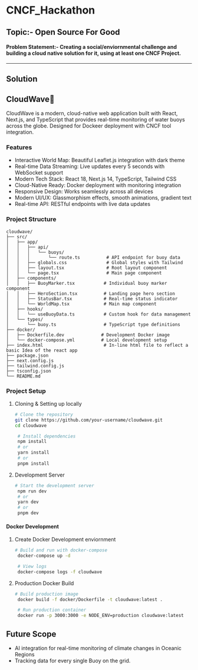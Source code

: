 # CNCF_Hackathon

## Topic:- Open Source For Good

#### Problem Statement:- Creating a social/enviornmental challenge and building a cloud native solution for it, using at least one CNCF Project.
---

## Solution

## CloudWave🌊  
CloudWave is a modern, cloud-native web application built with React, Next.js, and TypeScript that provides real-time monitoring of water buoys across the globe. Designed for Dockeer deployment with CNCF tool integration.

### Features
 - Interactive World Map: Beautiful Leaflet.js integration with dark theme
 - Real-time Data Streaming: Live updates every 5 seconds with WebSocket support
 - Modern Tech Stack: React 18, Next.js 14, TypeScript, Tailwind CSS
 - Cloud-Native Ready: Docker deployment with monitoring integration
 - Responsive Design: Works seamlessly across all devices
 - Modern UI/UX: Glassmorphism effects, smooth animations, gradient text
 - Real-time API: RESTful endpoints with live data updates

### Project Structure
```
cloudwave/
├── src/
│   ├── app/
│   │   ├── api/
│   │   │   └── buoys/
│   │   │       └── route.ts          # API endpoint for buoy data
│   │   ├── globals.css               # Global styles with Tailwind
│   │   ├── layout.tsx                # Root layout component
│   │   └── page.tsx                  # Main page component
│   ├── components/
│   │   ├── BuoyMarker.tsx           # Individual buoy marker component
│   │   ├── HeroSection.tsx          # Landing page hero section
│   │   ├── StatusBar.tsx            # Real-time status indicator
│   │   └── WorldMap.tsx             # Main map component
│   ├── hooks/
│   │   └── useBuoyData.ts           # Custom hook for data management
│   └── types/
│       └── buoy.ts                  # TypeScript type definitions
├── docker/
│   ├── Dockerfile.dev              # Development Docker image
│   └── docker-compose.yml          # Local development setup
├── index.html                       # In-line html file to reflect a basic Idea of the react app
├── package.json
├── next.config.js
├── tailwind.config.js
├── tsconfig.json
└── README.md
```

### Project Setup

1) Cloning & Setting up locally
   ```bash
   # Clone the repository
   git clone https://github.com/your-username/cloudwave.git
   cd cloudwave

    # Install dependencies
    npm install
    # or
    yarn install
    # or
    pnpm install
    ```

2) Development Server
   ```bash
   # Start the development server
    npm run dev
    # or
    yarn dev
    # or
    pnpm dev
   ```

#### Docker Development 

1) Create Docker Development enviornment
   ```bash
   # Build and run with docker-compose
    docker-compose up -d

    # View logs
    docker-compose logs -f cloudwave
    ```

2) Production Docker Build
   ```bash
   # Build production image
    docker build -f docker/Dockerfile -t cloudwave:latest .

    # Run production container
    docker run -p 3000:3000 -e NODE_ENV=production cloudwave:latest
   ```

## Future Scope
- AI integration for real-time monitoring of climate changes in Oceanic Regions
- Tracking data for every single Buoy on the grid.

